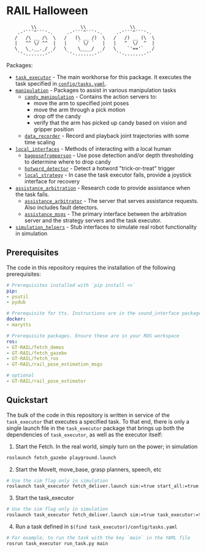 # RAIL Halloween

```
         \\                \\                \\
    .-'```^```'-.     .-'```^```'-.     .-'```^```'-.
   /   /\ __ /\  \   /   (\ __ /)  \   /   /) __ (\  \
   |   ^^ \/ ^^  |   |    ` \/ `   |   |   ^  \/  ^  |
   \   \_.__._/  /   \    \____/   /   \    `'=='`   /
    `'-.......-'`     `'-.......-'`     `'-.......-'`
```

Packages:

- [`task_executor`](task_executor/) - The main workhorse for this package. It executes the task specified in [`config/tasks.yaml`](task_executor/config/tasks.yaml).
- [`manipulation`](manipulation/) - Packages to assist in various manipulation tasks
    - [`candy_manipulation`](candy_manipulation/) - Contains the action servers to:
        - move the arm to specified joint poses
        - move the arm through a pick motion
        - drop off the candy
        - verify that the arm has picked up candy based on vision and gripper position
    - [`data_recorder`](data_recorder/) - Record and playback joint trajectories with some time scaling
- [`local_interfaces`](local_interfaces/) - Methods of interacting with a local human
    - [`bagposefromperson`](local_interfaces/bagposefromperson) - Use pose detection and/or depth thresholding to determine where to drop candy
    - [`hotword_detector`](local_interfaces/hotword_detector) - Detect a hotword "trick-or-treat" trigger
    - [`local_strategy`](local_interfaces/local_strategy) - In case the task executor fails, provide a joystick interface for recovery
- [`assistance_arbitration`](assistance_arbitration/) - Research code to provide assistance when the task fails.
    - [`assistance_arbitrator`](assistance_arbitrator/) - The server that serves assistance requests. Also includes fault detectors.
    - [`assistance_msgs`](assistance_msgs/) - The primary interface between the arbitration server and the strategy servers and the task executor.
- [`simulation_helpers`](simulation_helpers) - Stub interfaces to simulate real robot functionality in simulation

## Prerequisites

The code in this repository requires the installation of the following prerequisites:

```yaml
# Prerequisites installed with `pip install <>`
pip:
- psutil
- pydub

# Prerequisite for tts. Instructions are in the sound_interface package in this repository
docker:
- marytts

# Prerequisite packages. Ensure these are in your ROS workspace
ros:
- GT-RAIL/fetch_demos
- GT-RAIL/fetch_gazebo
- GT-RAIL/fetch_ros
- GT-RAIL/rail_pose_estimation_msgs

# optional
- GT-RAIL/rail_pose_estimator
```


## Quickstart

The bulk of the code in this repository is written in service of the `task_executor` that executes a specified task. To that end, there is only a single launch file in the `task_executor` package that brings up both the dependencies of `task_executor`, as well as the executor itself:

1. Start the Fetch. In the real world, simply turn on the power; in simulation
```bash
roslaunch fetch_gazebo playground.launch
```
2. Start the MoveIt, move_base, grasp planners, speech, etc
```bash
# Use the sim flag only in simulation
roslaunch task_executor fetch_deliver.launch sim:=true start_all:=true task_executor:=false
```
3. Start the task_executor
```bash
# Use the sim flag only in simulation
roslaunch task_executor fetch_deliver.launch sim:=true task_executor:=true
```
4. Run a task defined in `$(find task_executor)/config/tasks.yaml`
```bash
# For example, to run the task with the key `main` in the YAML file
rosrun task_executor run_task.py main
```
